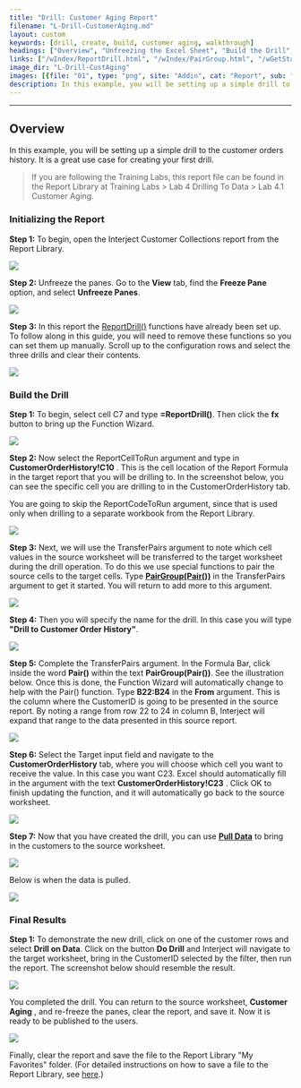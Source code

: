 ```yaml
---
title: "Drill: Customer Aging Report"
filename: "L-Drill-CustomerAging.md"
layout: custom
keywords: [drill, create, build, customer aging, walkthrough]
headings: ["Overview", "Unfreezing the Excel Sheet", "Build the Drill", "Final Results"]
links: ["/wIndex/ReportDrill.html", "/wIndex/PairGroup.html", "/wGetStarted/INTERJECT-Ribbon-Menu-Items.html", "/wAbout/ReportLibraryLinks.html"]
image_dir: "L-Drill-CustAging"
images: [{file: "01", type: "png", site: "Addin", cat: "Report", sub: "", report: "Customer Aging Summary", ribbon: "", config: ""}, {file: "02", type: "png", site: "Excel", cat: "Freeze Panes", sub: "", report: "Customer Aging Summary", ribbon: "", config: ""}, {file: "03", type: "png", site: "Addin", cat: "Report", sub: "", report: "Customer Aging Summary", ribbon: "", config: "Yes"}, {file: "04", type: "png", site: "Excel", cat: "Function Wizard", sub: "", report: "Customer Aging Summary", ribbon: "", config: "Yes"}, {file: "05", type: "png", site: "Excel", cat: "Function Wizard", sub: "", report: "Customer Aging Summary", ribbon: "", config: "Yes"}, {file: "06", type: "png", site: "Excel", cat: "Function Wizard", sub: "", report: "Customer Aging Summary", ribbon: "", config: "Yes"}, {file: "07", type: "png", site: "Excel", cat: "Function Wizard", sub: "", report: "Customer Aging Summary", ribbon: "", config: "Yes"}, {file: "08", type: "png", site: "Excel", cat: "Function Wizard", sub: "", report: "Customer Aging Summary", ribbon: "", config: "Yes"}, {file: "09", type: "png", site: "Excel", cat: "Function Wizard", sub: "", report: "Customer Aging Summary", ribbon: "", config: "Yes"}, {file: "10", type: "png", site: "Addin", cat: "Pull Data", sub: "", report: "Customer Aging Summary", ribbon: "Simple", config: "Yes"}, {file: "11", type: "png", site: "Addin", cat: "Report", sub: "", report: "Customer Aging Summary", ribbon: "", config: ""}, {file: "13", type: "png", site: "Addin", cat: "Data Drill", sub: "", report: "Customer Aging Summary", ribbon: "Simple", config: ""}, {file: "14", type: "png", site: "Addin", cat: "Report", sub: "", report: "Customer Orders", ribbon: "", config: ""}]
description: In this example, you will be setting up a simple drill to the customer orders history. It is a great use case for creating your first drill.
---
```

* * *

## Overview

In this example, you will be setting up a simple drill to the customer orders history. It is a great use case for creating your first drill.

<blockquote class=lab_info>
 If you are following the Training Labs, this report file can be found in the Report Library at Training Labs > Lab 4 Drilling To Data > Lab 4.1 Customer Aging.
</blockquote>


### Initializing the Report

**Step 1:** To begin, open the Interject Customer Collections report from the Report Library.

![](/images/L-Drill-CustAging/01.png)
<br>

**Step 2:** Unfreeze the panes. Go to the **View** tab, find the **Freeze Pane** option, and select **Unfreeze Panes**.

![](/images/L-Drill-CustAging/02.png)
<br>

**Step 3:** In this report the [ReportDrill()](/wIndex/ReportDrill.html) functions have already been set up. To follow along in this guide, you will need to remove these functions so you can set them up manually. Scroll up to the configuration rows and select the three drills and clear their contents.

![](/images/L-Drill-CustAging/03.png)
<br>

### Build the Drill

**Step 1:** To begin, select cell C7 and type **=ReportDrill()**. Then click the **fx** button to bring up the Function Wizard.

![](/images/L-Drill-CustAging/04.png)
<br>

**Step 2:** Now select the ReportCellToRun argument and type in **CustomerOrderHistory!C10** . This is the cell location of the Report Formula in the target report that you will be drilling to. In the screenshot below, you can see the specific cell you are drilling to in the CustomerOrderHistory tab.

You are going to skip the ReportCodeToRun argument, since that is used only when drilling to a separate workbook from the Report Library.

![](/images/L-Drill-CustAging/05.png)
<br>

**Step 3:** Next, we will use the TransferPairs argument to note which cell values in the source worksheet will be transferred to the target worksheet during the drill operation. To do this we use special functions to pair the source cells to the target cells. Type [**PairGroup(Pair())**](/wIndex/PairGroup.html) in the TransferPairs argument to get it started. You will return to add more to this argument.

![](/images/L-Drill-CustAging/06.png)
<br>

**Step 4:** Then you will specify the name for the drill. In this case you will type **"Drill to Customer Order History"**.

![](/images/L-Drill-CustAging/07.png)
<br>

**Step 5:** Complete the TransferPairs argument. In the Formula Bar, click inside the word **Pair()** within the text **PairGroup(Pair())**. See the illustration below. Once this is done, the Function Wizard will automatically change to help with the Pair() function. Type **B22:B24** in the **From** argument. This is the column where the CustomerID is going to be presented in the source report. By noting a range from row 22 to 24 in column B, Interject will expand that range to the data presented in this source report.

![](/images/L-Drill-CustAging/08.png)
<br>

**Step 6:** Select the Target input field and navigate to the **CustomerOrderHistory** tab, where you will choose which cell you want to receive the value. In this case you want C23. Excel should automatically fill in the argument with the text **CustomerOrderHistory!C23** . Click OK to finish updating the function, and it will automatically go back to the source worksheet.

![](/images/L-Drill-CustAging/09.png)
<br>

**Step 7:** Now that you have created the drill, you can use [**Pull Data**](/wGetStarted/INTERJECT-Ribbon-Menu-Items.html) to bring in the customers to the source worksheet.

![](/images/L-Drill-CustAging/10.png)
<br>

Below is when the data is pulled.

![](/images/L-Drill-CustAging/11.png)
<br>

### Final Results

**Step 1:** To demonstrate the new drill, click on one of the customer rows and select **Drill on Data**. Click on the button **Do Drill** and Interject will navigate to the target worksheet, bring in the CustomerID selected by the filter, then run the report. The screenshot below should resemble the result.

![](/images/L-Drill-CustAging/13.png)
<br>

You completed the drill. You can return to the source worksheet, **Customer Aging** , and re-freeze the panes, clear the report, and save it. Now it is ready to be published to the users.

![](/images/L-Drill-CustAging/14.png)
<br>

Finally, clear the report and save the file to the Report Library "My Favorites" folder. (For detailed instructions on how to save a file to the Report Library, see [here](/wAbout/ReportLibraryLinks.html).)
